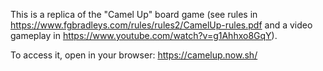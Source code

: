 This is a replica of the "Camel Up" board game (see rules in https://www.fgbradleys.com/rules/rules2/CamelUp-rules.pdf and a video gameplay in https://www.youtube.com/watch?v=g1Ahhxo8GqY).

To access it, open in your browser: https://camelup.now.sh/
